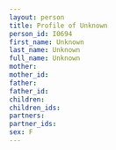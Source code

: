 ```yaml
---
layout: person
title: Profile of Unknown
person_id: I0694
first_name: Unknown
last_name: Unknown
full_name: Unknown
mother: 
mother_id: 
father: 
father_id: 
children:
children_ids:
partners:
partner_ids:
sex: F
---
```


